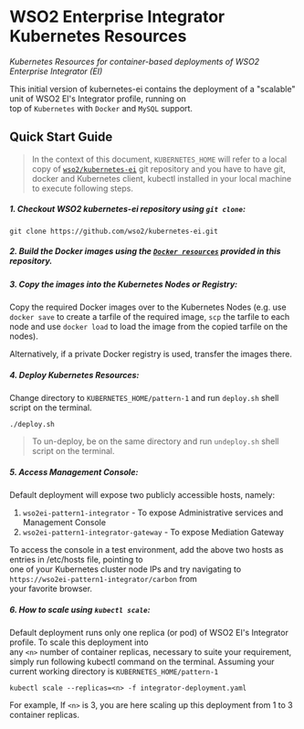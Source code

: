 # WSO2 Enterprise Integrator Kubernetes Resources 
*Kubernetes Resources for container-based deployments of WSO2 Enterprise Integrator (EI)*

This initial version of kubernetes-ei contains the deployment of a "scalable" unit of WSO2 EI's Integrator profile, 
running on <br> top of `Kubernetes` with `Docker` and `MySQL` support.
 
## Quick Start Guide

>In the context of this document, `KUBERNETES_HOME` will refer to a local copy of 
[`wso2/kubernetes-ei`](https://github.com/wso2/kubernetes-ei/) git repository and you have to have git, docker and 
Kubernetes client, kubectl installed in your local machine to execute following steps.

##### 1. Checkout WSO2 kubernetes-ei repository using `git clone`:

```
git clone https://github.com/wso2/kubernetes-ei.git
```

##### 2. Build the Docker images using the [`Docker resources`](dockerfiles) provided in this repository.

##### 3. Copy the images into the Kubernetes Nodes or Registry:

Copy the required Docker images over to the Kubernetes Nodes (e.g. use `docker save` to create a tarfile of the 
required image, `scp` the tarfile to each node and use `docker load` to load the image from the copied tarfile 
on the nodes).

Alternatively, if a private Docker registry is used, transfer the images there.

##### 4. Deploy Kubernetes Resources:

Change directory to `KUBERNETES_HOME/pattern-1` and run `deploy.sh` shell script on the terminal.
```
./deploy.sh
```
>To un-deploy, be on the same directory and run `undeploy.sh` shell script on the terminal.

##### 5. Access Management Console:

Default deployment will expose two publicly accessible hosts, namely: <br>
1. `wso2ei-pattern1-integrator` - To expose Administrative services and Management Console <br>
2. `wso2ei-pattern1-integrator-gateway` - To expose Mediation Gateway <br>

To access the console in a test environment, add the above two hosts as entries in /etc/hosts file, pointing to <br> 
one of your Kubernetes cluster node IPs and try navigating to `https://wso2ei-pattern1-integrator/carbon` from <br>
your favorite browser.

##### 6. How to scale using `kubectl scale`:

Default deployment runs only one replica (or pod) of WSO2 EI's Integrator profile. To scale this deployment into <br>
any `<n>` number of container replicas, necessary to suite your requirement, simply run following kubectl 
command on the terminal. Assuming your current working directory is `KUBERNETES_HOME/pattern-1` 
```
kubectl scale --replicas=<n> -f integrator-deployment.yaml
```
For example, If `<n>` is 3, you are here scaling up this deployment from 1 to 3 container replicas.
